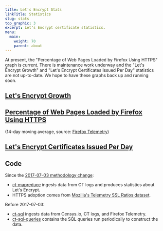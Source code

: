 ```yaml
---
title: Let's Encrypt Stats
linkTitle: Statistics
slug: stats
top_graphic: 3
excerpt: Let's Encrypt certificate statistics.
menu:
  main:
    weight: 70
    parent: about
---
```


At present, the "Percentage of Web Pages Loaded by Firefox Using HTTPS" graph is current. There is maintenance work underway and the "Let's Encrypt Growth" and "Let's Encrypt Certificates Issued Per Day" statistics are not up-to-date. We hope to have these graphs back up and running soon.

<div class="figure">
  <h2><a name="growth" href="#growth"
    >Let's Encrypt Growth</a></h2>
  <div id="activeUsage" title="Let's Encrypt Growth" class="statsgraph"></div>
</div>

<div class="figure">
  <h2><a name="percent-pageloads" href="#percent-pageloads"
    >Percentage of Web Pages Loaded by Firefox Using HTTPS</a></h2>
  <p>(14-day moving average, source: <a href="https://docs.telemetry.mozilla.org/datasets/other/ssl/reference.html">Firefox Telemetry</a>)</p>
  <div id="pageloadPercent" title="Percentage of Web Pages Loaded by Firefox Using HTTPS" class="statsgraph"></div>
</div>

<div class="figure">
  <h2><a name="daily-issuance" href="#daily-issuance"
    >Let's Encrypt Certificates Issued Per Day</a></h2>
  <div id="issuancePerDay" title="Let's Encrypt Certificates Issued Per Day" class="statsgraph"></div>
</div>

## Code
Since the [2017-07-03 methodology change](https://community.letsencrypt.org/t/adjustments-to-the-lets-encrypt-statistics-methodology/):

- [ct-mapreduce](https://github.com/jcjones/ct-mapreduce) ingests data from CT logs and produces statistics about Let's Encrypt.
- HTTPS adoption comes from [Mozilla's Telemetry SSL Ratios dataset](https://docs.telemetry.mozilla.org/datasets/other/ssl/reference.html).

Before 2017-07-03:

- [ct-sql](https://github.com/jcjones/ct-sql) ingests data from Censys.io, CT logs, and Firefox Telemetry.
- [ct-sql-queries](https://github.com/jcjones/ct-sql-queries) contains the SQL queries run periodically to construct the data.

<script src="/js/stats.js" async></script>
<script src="/js/plotly-min.js" async></script>
